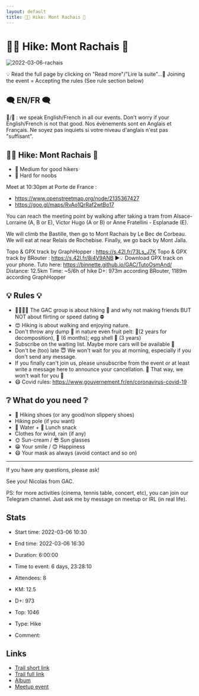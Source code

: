 ```yaml
---
layout: default
title: 🥾🔴 Hike: Mont Rachais 🚡
---
```


# 🥾🔴 Hike: Mont Rachais 🚡

![2022-03-06-rachais](/Stats/img/orig/2022-03-06-rachais.jpg)

💡 Read the full page by clicking on "Read more"/"Lire la suite"...💜
Joining the event = Accepting the rules (See rule section below)

## 🗨️ EN/FR 🗨️
🦅/🐓 : we speak English/French in all our events. Don't worry if your English/French is not that good. Nos évènements sont en Anglais et Français. Ne soyez pas inquiets si votre niveau d'anglais n'est pas "suffisant".

## 🥾🔴 Hike: Mont Rachais 🚡

* 🔵 Medium for good hikers
* 🔴 Hard for noobs

Meet at 10:30pm at Porte de France :

* https://www.openstreetmap.org/node/2135367427
* https://goo.gl/maps/RvAo1QrRaf2wtBo17

You can reach the meeting point by walking after taking a tram from Alsace-Lorraine (A, B or E), Victor Hugo (A or B) or Anne Fratellini - Esplanade (E).

We will climb the Bastille, then go to Mont Rachais by Le Bec de Corbeau. We will eat at near Relais de Rochebise. Finally, we go back by Mont Jalla.

Topo & GPX track by GraphHopper : https://s.42l.fr/73Ls_J7K
Topo & GPX track by BRouter : https://s.42l.fr/8i4V9ANB
▶💡 Download GPX track on your phone. Tuto here: https://binnette.github.io/GAC/TutoOsmAnd/
Distance: 12.5km
Time: \~5/6h of hike
D+: 973m according BRouter, 1189m according GraphHopper

## 💡 Rules 💡

* 🚶‍♀️🚶‍♂️ The GAC group is about hiking 🥾 and why not making friends BUT NOT about flirting or speed dating ⛔
* 😍 Hiking is about walking and enjoying nature.
* Don't throw any dump 🚮 in nature even fruit pelt: 🍌(2 years for decomposition), 🍊 (6 months); egg shell 🥚 (3 years)
* Subscribe on the waiting list. Maybe more cars will be available 🚗
* Don't be (too) late 😇 We won't wait for you at morning, especially if you don't send any message.
* If you finally can't join us, please unsubscribe from the event or at least write a message here to announce your cancellation. 💜 That way, we won't wait for you 💜
* 😷 Covid rules: https://www.gouvernement.fr/en/coronavirus-covid-19

## ❔ What do you need ❔

* 🥾 Hiking shoes (or any good/non slippery shoes)
* Hiking pole (if you want)
* 🧃 Water + 🍫 Lunch snack
* Clothes for wind, rain (if any)
* 🌞 Sun-cream / 😎 Sun glasses
* 😁 Your smile / 😊 Happiness
* 😷 Your mask as always (avoid contact and so on)

***

If you have any questions, please ask!

See you! Nicolas from GAC.

PS: for more activities (cinema, tennis table, concert, etc), you can join our Telegram channel. Just ask me by message on meetup or IRL (in real life).

## Stats

- Start time: 2022-03-06 10:30
- End time: 2022-03-06 16:30
- Duration: 6:00:00
- Time to event: 6 days, 23:28:10
- Attendees: 8

- KM: 12.5
- D+: 973
- Top: 1046
- Type: Hike
- Comment: 

## Links

- [Trail short link](https://s.42l.fr/73Ls_J7K)
- [Trail full link]()
- [Album](https://binnette.github.io/GacImg2022/2022-03-06-🥾🔴-Hike-Mont-Rachais-🚡.html)
- [Meetup event](https://www.meetup.com/grenoble-adventure-club-english-french/events/284284022/)
